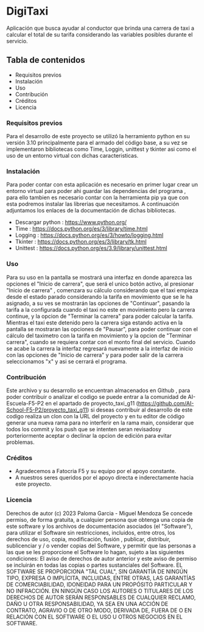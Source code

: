 # DigiTaxi
Aplicación que busca ayudar al conductor que brinda una carrera de taxi a calcular el total de su tarifa considerando las variables posibles durante el servicio.
## Tabla de contenidos
- Requisitos previos
- Instalación
- Uso
- Contribución
- Créditos
- Licencia
### Requisitos previos
Para el desarrollo de este proyecto se utilizó la herramiento python en su versión 3.10 principalmente para el armado del código base, a su vez se implementaron bibliotecas como Time, Loggin, unittest y tkinter asi como el uso de un entorno virtual con dichas caracteristicas.
### Instalación
Para poder contar con esta aplicación es necesario en primer lugar crear un entorno virtual para poder ahi guardar las dependencias del programa , para ello tambien es necesario contar con la herramienta pip ya que con esta podremos instalar las librerias que necesitamos. A continuación adjuntamos los enlaces de la documentación de dichas bibliotecas.
- Descargar python : https://www.python.org/
- Time : https://docs.python.org/es/3/library/time.html
- Logging : https://docs.python.org/es/3/howto/logging.html
- Tkinter : https://docs.python.org/es/3/library/tk.html
- Unittest : https://docs.python.org/es/3.9/library/unittest.html
### Uso
Para su uso en la pantalla se mostrará una interfaz en donde aparezca las opciones el "Inicio de carrera", que será el unico botón activo, al presionar "Inicio de carrera" , comenzara su cálculo considerando que el taxi empieza desde el estado parado considerando la tarifa en movimiento que se le ha asignado, a su ves se mostrarán las opciones de "Continuar", pasando la tarifa a la configurada cuando el taxi no este en movimiento pero la carrera continue, y la opcion de "Terminar la carrera" para poder calcular la tarifa. Mientras el taxi este detenido pero la carrera siga estando activa en la pantalla se mostraran las opciones de "Pausar", para poder continuar con el cálculo del taximetro con la tarifa en movimiento y la opcion de "Terminar carrera", cuando se requiera contar con el monto final del servicio. Cuando se acabe la carrera la interfaz regresará nuevamente a la interfaz de inicio con las opciones de "Inicio de carrera" y para poder salir de la carrera seleccionamos "x" y asi se cerrará el programa.
### Contribución
Este archivo y su desarrollo se encuentran almacenados en Github , para poder contribuir o analizar el codigo se puede entrar a la comunidad de AI-Escuela-F5-P2 en el apartado de proyecto_taxi_g11 (https://github.com/AI-School-F5-P2/proyecto_taxi_g11) si deseas contribuir al desarrollo de este codigo realiza un clon con la URL del proyecto y en tu editor de código generar una nueva rama para no interferir en la rama main, considerar que todos los commit y los push que se intenten seran revisadosy porteriormente aceptar o declinar la opcion de edición para evitar problemas.
### Créditos
- Agradecemos a Fatocria F5 y su equipo por el apoyo constante.
- A nuestros seres queridos por el apoyo directa e inderectamente hacia este proyecto.
### Licencia
Derechos de autor (c) 2023 Paloma Garcia - Miguel Mendoza
Se concede permiso, de forma gratuita, a cualquier persona que obtenga una copia de este software y los archivos de documentación asociados (el "Software"), para utilizar el Software sin restricciones, incluidos, entre otros, los derechos de uso, copia, modificación, fusión , publicar, distribuir, sublicenciar y / o vender copias del Software, y permitir que las personas a las que se les proporcione el Software lo hagan, sujeto a las siguientes condiciones:
El aviso de derechos de autor anterior y este aviso de permiso se incluirán en todas las copias o partes sustanciales del Software.
EL SOFTWARE SE PROPORCIONA "TAL CUAL", SIN GARANTÍA DE NINGÚN TIPO, EXPRESA O IMPLÍCITA, INCLUIDAS, ENTRE OTRAS, LAS GARANTÍAS DE COMERCIABILIDAD, IDONEIDAD PARA UN PROPÓSITO PARTICULAR Y NO INFRACCIÓN. EN NINGÚN CASO LOS AUTORES O TITULARES DE LOS DERECHOS DE AUTOR SERÁN RESPONSABLES DE CUALQUIER RECLAMO, DAÑO U OTRA RESPONSABILIDAD, YA SEA EN UNA ACCIÓN DE CONTRATO, AGRAVIO O DE OTRO MODO, DERIVADA DE, FUERA DE O EN RELACIÓN CON EL SOFTWARE O EL USO U OTROS NEGOCIOS EN EL SOFTWARE.